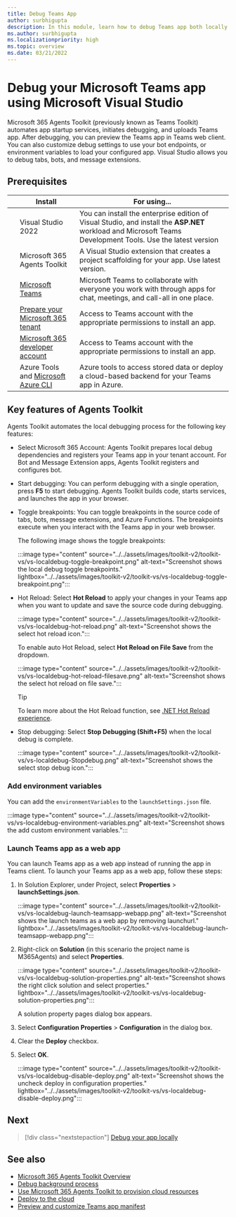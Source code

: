 ```yaml
---
title: Debug Teams App
author: surbhigupta 
description: In this module, learn how to debug Teams app both locally and using Teams App Test tool, launch Teams app as web app, and about key features of Agents Toolkit.
ms.author: surbhigupta 
ms.localizationpriority: high
ms.topic: overview
ms.date: 03/21/2022
---
```


# Debug your Microsoft Teams app using Microsoft Visual Studio

Microsoft 365 Agents Toolkit (previously known as Teams Toolkit) automates app startup services, initiates debugging, and uploads Teams app. After debugging, you can preview the Teams app in Teams web client. You can also customize debug settings to use your bot endpoints, or environment variables to load your configured app. Visual Studio allows you to debug tabs, bots, and message extensions.

## Prerequisites

| &nbsp; | Install | For using... |
| --- | --- | --- |
| &nbsp; | Visual Studio 2022 | You can install the enterprise edition of Visual Studio, and install the **ASP.NET** workload and Microsoft Teams Development Tools. Use the latest version |
| &nbsp; | Microsoft 365 Agents Toolkit | A Visual Studio extension that creates a project scaffolding for your app. Use latest version. |
| &nbsp; | [Microsoft Teams](https://www.microsoft.com/microsoft-teams/download-app) | Microsoft Teams to collaborate with everyone you work with through apps for chat, meetings, and call-all in one place. |
| &nbsp; | [Prepare your Microsoft 365 tenant](~/concepts/build-and-test/prepare-your-o365-tenant.md) | Access to Teams account with the appropriate permissions to install an app. |
| &nbsp; | [Microsoft 365 developer account](~/concepts/build-and-test/prepare-your-o365-tenant.md) | Access to Teams account with the appropriate permissions to install an app. |
| &nbsp; | Azure Tools and [Microsoft Azure CLI](/cli/azure/install-azure-cli) | Azure tools to access stored data or deploy a cloud-based backend for your Teams app in Azure. |

## Key features of Agents Toolkit

Agents Toolkit automates the local debugging process for the following key features:

* Select Microsoft 365 Account: Agents Toolkit prepares local debug dependencies and registers your Teams app in your tenant account. For Bot and Message Extension apps, Agents Toolkit registers and configures bot.

* Start debugging: You can perform debugging with a single operation, press **F5** to start debugging. Agents Toolkit builds code, starts services, and launches the app in your browser.

* Toggle breakpoints: You can toggle breakpoints in the source code of tabs, bots, message extensions, and Azure Functions. The breakpoints execute when you interact with the Teams app in your web browser.

  The following image shows the toggle breakpoints:

    :::image type="content" source="../../assets/images/toolkit-v2/toolkit-vs/vs-localdebug-toggle-breakpoint.png" alt-text="Screenshot shows the local debug toggle breakpoints." lightbox="../../assets/images/toolkit-v2/toolkit-vs/vs-localdebug-toggle-breakpoint.png":::

* Hot Reload: Select **Hot Reload** to apply your changes in your Teams app when you want to update and save the source code during debugging.

    :::image type="content" source="../../assets/images/toolkit-v2/toolkit-vs/vs-localdebug-hot-reload.png" alt-text="Screenshot shows the select hot reload icon.":::

    To enable auto Hot Reload, select **Hot Reload on File Save** from the dropdown.

    :::image type="content" source="../../assets/images/toolkit-v2/toolkit-vs/vs-localdebug-hot-reload-filesave.png" alt-text="Screenshot shows the select hot reload on file save.":::
  
   > [!Tip]
   > To learn more about the Hot Reload function, see [.NET Hot Reload experience](https://devblogs.microsoft.com/dotnet/introducing-net-hot-reload/).

* Stop debugging: Select **Stop Debugging (Shift+F5)** when the local debug is complete.

    :::image type="content" source="../../assets/images/toolkit-v2/toolkit-vs/vs-localdebug-Stopdebug.png" alt-text="Screenshot shows the select stop debug icon.":::

### Add environment variables

You can add the `environmentVariables` to the `launchSettings.json` file.

:::image type="content" source="../../assets/images/toolkit-v2/toolkit-vs/vs-localdebug-environment-variables.png" alt-text="Screenshot shows the add custom environment variables.":::

### Launch Teams app as a web app

You can launch Teams app as a web app instead of running the app in Teams client. To launch your Teams app as a web app, follow these steps:

1. In Solution Explorer, under Project, select **Properties** > **launchSettings.json**.

   :::image type="content" source="../../assets/images/toolkit-v2/toolkit-vs/vs-localdebug-launch-teamsapp-webapp.png" alt-text="Screenshot shows the launch teams as a web app by removing launchurl." lightbox="../../assets/images/toolkit-v2/toolkit-vs/vs-localdebug-launch-teamsapp-webapp.png":::

1. Right-click on **Solution** (in this scenario the project name is M365Agents) and select **Properties**.

   :::image type="content" source="../../assets/images/toolkit-v2/toolkit-vs/vs-localdebug-solution-properties.png" alt-text="Screenshot shows the right click solution and select properties." lightbox="../../assets/images/toolkit-v2/toolkit-vs/vs-localdebug-solution-properties.png":::

   A solution property pages dialog box appears.

1. Select **Configuration Properties** > **Configuration** in the dialog box.
1. Clear the **Deploy** checkbox.
1. Select **OK**.

   :::image type="content" source="../../assets/images/toolkit-v2/toolkit-vs/vs-localdebug-disable-deploy.png" alt-text="Screenshot shows the uncheck deploy in configuration properties." lightbox="../../assets/images/toolkit-v2/toolkit-vs/vs-localdebug-disable-deploy.png":::

## Next

> [!div class="nextstepaction"]
> [Debug your app locally](debug-local-vs.md)

## See also

* [Microsoft 365 Agents Toolkit Overview](teams-toolkit-fundamentals-vs.md)
* [Debug background process](debug-background-process-vs.md)
* [Use Microsoft 365 Agents Toolkit to provision cloud resources](provision-vs.md)
* [Deploy to the cloud](deploy-vs.md)
* [Preview and customize Teams app manifest](TeamsFx-preview-and-customize-app-manifest-vs.md)
